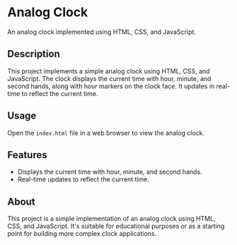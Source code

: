 # Analog Clock

An analog clock implemented using HTML, CSS, and JavaScript.

## Description

This project implements a simple analog clock using HTML, CSS, and JavaScript. The clock displays the current time with hour, minute, and second hands, along with hour markers on the clock face. It updates in real-time to reflect the current time.

## Usage

 Open the `index.html` file in a web browser to view the analog clock.

## Features

- Displays the current time with hour, minute, and second hands.
- Real-time updates to reflect the current time.

## About

This project is a simple implementation of an analog clock using HTML, CSS, and JavaScript. It's suitable for educational purposes or as a starting point for building more complex clock applications.
